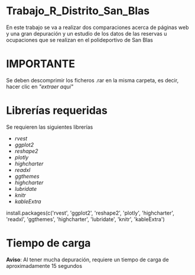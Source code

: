 # Trabajo_R_Distrito_San_Blas
En este trabajo se va a realizar dos comparaciones acerca de páginas web y una gran depuración y un estudio de los datos de las reservas u ocupaciones que se realizan en el polideportivo de San Blas

# **IMPORTANTE**

Se deben descomprimir los ficheros .rar en la misma carpeta, es decir, hacer clic en _"extraer aquí"_

# Librerías requeridas

Se requieren las siguientes librerías
- _rvest_
- _ggplot2_
- _reshape2_
- _plotly_
- _highcharter_
- _readxl_
- _ggthemes_
- _highcharter_
- _lubridate_
- _knitr_
- _kableExtra_

install.packages(c('rvest', 'ggplot2', 'reshape2', 'plotly', 'highcharter', 'readxl', 'ggthemes', 'highcharter', 'lubridate', 'knitr', 'kableExtra')

# Tiempo de carga
**Aviso**: Al tener mucha depuración, requiere un tiempo de carga de aproximadamente 15 segundos
